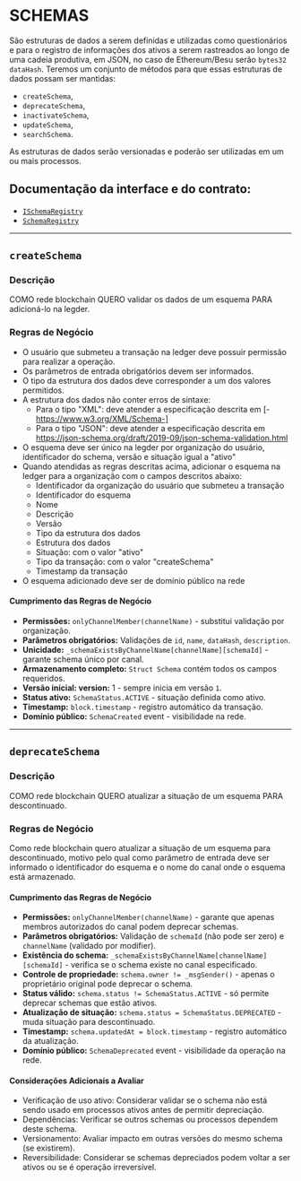 # SCHEMAS

São estruturas de dados a serem definidas e utilizadas como questionários e para o registro de informações dos ativos a serem rastreados ao longo de uma cadeia produtiva, em JSON, no caso de Ethereum/Besu serão `bytes32 dataHash`.
Teremos um conjunto de métodos para que essas estruturas de dados possam ser mantidas: 
- `createSchema`, 
- `deprecateSchema`, 
- `inactivateSchema`, 
- `updateSchema`,
- `searchSchema`.

As estruturas de dados serão versionadas e poderão ser utilizadas em um ou mais processos.

## Documentação da interface e do contrato: 
- [`ISchemaRegistry`](../docs/interfaces/ISchemaRegistry.md)
- [`SchemaRegistry`](../docs/SchemaRegistry.md)

***
## `createSchema`
### Descrição
COMO rede blockchain QUERO validar os dados de um esquema PARA adicioná-lo na legder.

### Regras de Negócio
- O usuário que submeteu a transação na ledger deve possuir permissão para realizar a operação.
- Os parâmetros de entrada obrigatórios devem ser informados.
- O tipo da estrutura dos dados deve corresponder a um dos valores permitidos.
- A estrutura dos dados não conter erros de sintaxe: 
    - Para o tipo "XML": deve atender a especificação descrita em [-https://www.w3.org/XML/Schema-]
    - Para o tipo "JSON": deve atender a especificação descrita em https://json-schema.org/draft/2019-09/json-schema-validation.html
- O esquema deve ser único na legder por organização do usuário, identificador do schema, versão e situação igual a "ativo"
- Quando atendidas as regras descritas acima, adicionar o esquema na ledger para a organização com o campos descritos abaixo: 
    - Identificador da organização do usuário que submeteu a transação
    - Identificador do esquema
    - Nome 
    - Descrição
    - Versão
    - Tipo da estrutura dos dados
    - Estrutura dos dados
    - Situação: com o valor "ativo"
    - Tipo da transação: com o valor "createSchema"
    - Timestamp da transação
- O esquema adicionado deve ser de domínio público na rede

#### Cumprimento das Regras de Negócio
- **Permissões:** `onlyChannelMember(channelName)` - substitui validação por organização.
- **Parâmetros obrigatórios:** Validações de `id`, `name`, `dataHash`, `description`.
- **Unicidade:** `_schemaExistsByChannelName[channelName][schemaId]` - garante schema único por canal.
- **Armazenamento completo:** `Struct Schema` contém todos os campos requeridos.
- **Versão inicial: version:** 1 - sempre inicia em versão `1`.
- **Status ativo:**  `SchemaStatus.ACTIVE` - situação definida como ativo.
- **Timestamp:** `block.timestamp` - registro automático da transação.
- **Domínio público:** `SchemaCreated` event - visibilidade na rede.


***
## `deprecateSchema`
### Descrição
COMO rede blockchain QUERO atualizar a situação de um esquema PARA descontinuado.

### Regras de Negócio
Como rede blockchain quero atualizar a situação de um esquema para descontinuado, motivo pelo qual como parâmetro de entrada deve ser informado o identificador do esquema
e o nome do canal onde o esquema está armazenado.

#### Cumprimento das Regras de Negócio
- **Permissões:** `onlyChannelMember(channelName)` - garante que apenas membros autorizados do canal podem deprecar schemas.
- **Parâmetros obrigatórios:** Validação de `schemaId` (não pode ser zero) e `channelName` (validado por modifier).
- **Existência do schema:** `_schemaExistsByChannelName[channelName][schemaId]` - verifica se o schema existe no canal especificado.
- **Controle de propriedade:** `schema.owner != _msgSender()` - apenas o proprietário original pode deprecar o schema.
- **Status válido:** `schema.status != SchemaStatus.ACTIVE` - só permite deprecar schemas que estão ativos.
- **Atualização de situação:** `schema.status = SchemaStatus.DEPRECATED` - muda situação para descontinuado.
- **Timestamp:** `schema.updatedAt = block.timestamp` - registro automático da atualização.
- **Domínio público:** `SchemaDeprecated` event - visibilidade da operação na rede.

#### **Considerações Adicionais a Avaliar**
- Verificação de uso ativo: Considerar validar se o schema não está sendo usado em processos ativos antes de permitir depreciação.
- Dependências: Verificar se outros schemas ou processos dependem deste schema.
- Versionamento: Avaliar impacto em outras versões do mesmo schema (se existirem).
- Reversibilidade: Considerar se schemas depreciados podem voltar a ser ativos ou se é operação irreversível.
